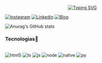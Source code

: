 <div align="center">
    <a href="https://git.io/typing-svg"><img src="https://readme-typing-svg.herokuapp.com?font=Roboto&size=24&pause=4000&color=FFFF&center=true&vCenter=true&width=500&height=64&lines=Hey%2C+I'm+RafaelSouto!" alt="Typing SVG" /></a>
</div>

[![Instagram](https://img.shields.io/badge/Instagram-E4405F?style=for-the-badge&logo=instagram&logoColor=white)](https://www.instagram.com/_rafaelsoutoo/)  [![Linkedin](https://img.shields.io/badge/LinkedIn-0077B5?style=for-the-badge&logo=linkedin&logoColor=white)](https://www.linkedin.com/in/rafael-souto-sena-3a8364257/) [![Blog](https://img.shields.io/website-up-down-green-red/http/monip.org.svg)]()<br/>


![Anurag's GitHub stats](https://github-readme-stats.vercel.app/api?username=rafaelsoutoo&show_icons=true&theme=dracula)

### Tecnologias🚀
<div style="display: inline_block"><br/>
  <img align="center" alt="html5" src="https://img.shields.io/badge/HTML5-E34F26?style=for-the-badge&logo=html5&logoColor=white"/>
  
  <img align="center" alt="ts" src="https://img.shields.io/badge/TypeScript-007ACC?style=for-the-badge&logo=typescript&logoColor=white"/>
  
  <img align="center" alt="js" src="https://img.shields.io/badge/JavaScript-F7DF1E?style=for-the-badge&logo=javascript&logoColor=black"/>
  
  <img align="center" alt="node" src="https://img.shields.io/badge/Node.js-43853D?style=for-the-badge&logo=node.js&logoColor=white"/>
  
  <img align="center" alt="native" src="https://img.shields.io/badge/React_Native-20232A?style=for-the-badge&logo=react&logoColor=61DAFB"/>
  
  <img align="center" alt="py" src="https://img.shields.io/badge/Python-3776AB?style=for-the-badge&logo=python&logoColor=white"/>
  
</div><br/>
